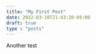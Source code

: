 ```yaml
---
title: "My First Post"
date: 2022-03-10T21:43:20-05:00
draft: true
type : "posts"
---
```


Another test